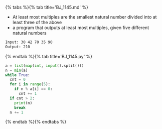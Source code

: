 {% tabs %}{% tab title='BJ_1145.md' %}

* At least most multiples are the smallest natural number divided into at least three of the above
* a program that outputs at least most multiples, given five different natural numbers

```txt
Input: 30 42 70 35 90
Output: 210
```

{% endtab %}{% tab title='BJ_1145.py' %}

```py
a = list(map(int, input().split()))
n = min(a)
while True:
  cnt = 0
  for i in range(5):
    if n % a[i] == 0:
      cnt += 1
  if cnt > 2:
    print(n)
    break
  n += 1
```

{% endtab %}{% endtabs %}
